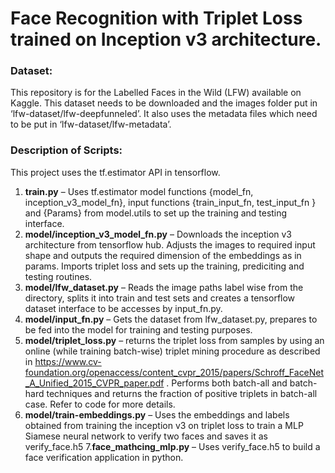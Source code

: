 # Face Recognition with Triplet Loss trained on Inception v3 architecture.


### Dataset: 
This repository is for the Labelled Faces in the Wild (LFW) available on Kaggle. This dataset needs to be downloaded and the images folder put in ‘lfw-dataset/lfw-deepfunneled’. It also uses the metadata files which need to be put in ‘lfw-dataset/lfw-metadata’.

### Description of Scripts: 

This project uses the tf.estimator API in tensorflow.

1.	__train.py__ – Uses tf.estimator model functions {model_fn, inception_v3_model_fn}, input functions {train_input_fn, test_input_fn } and {Params} from model.utils to set up the training and testing interface.
2.	__model/inception_v3_model_fn.py__ – Downloads the inception v3 architecture from tensorflow hub. Adjusts the images to required input shape and outputs the required dimension of the embeddings as in params. Imports triplet loss and sets up the training, prediciting and testing routines.
3.	__model/lfw_dataset.py__ – Reads the image paths label wise from the directory, splits it into train and test sets and creates a tensorflow dataset interface to be accesses by input_fn.py.
4.	__model/input_fn.py__ – Gets the dataset from lfw_dataset.py, prepares to be fed into the model for training and testing purposes.
5.	__model/triplet_loss.py__ – returns the triplet loss from samples by using an online (while training batch-wise) triplet mining procedure as described in https://www.cv-foundation.org/openaccess/content_cvpr_2015/papers/Schroff_FaceNet_A_Unified_2015_CVPR_paper.pdf . Performs both batch-all and batch-hard techniques and returns the fraction of positive triplets in batch-all case. Refer to code for more details.
6.	__model/train-embeddings.py__ – Uses the embeddings and labels obtained from training the inception v3 on triplet loss to train a MLP Siamese neural network to verify two faces and saves it as verify_face.h5
7.__face_mathcing_mlp.py__ – Uses verify_face.h5 to build a face verification application in python.


